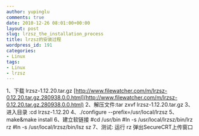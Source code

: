 ```yaml
---
author: yupinglu
comments: true
date: 2010-12-26 08:01:00+00:00
layout: post
slug: lrzsz_the_installation_process
title: lrzsz的安装过程
wordpress_id: 191
categories:
- Linux
tags:
- Linux
- lrzsz
---
```


1、下载 lrzsz-1.12.20.tar.gz
[http://www.filewatcher.com/m/lrzsz-0.12.20.tar.gz.280938.0.0.html](http://www.filewatcher.com/m/lrzsz-0.12.20.tar.gz.280938.0.0.html)
2、解压文件:tar zxvf lrzsz-1.12.20.tar.gz
3、进入目录 :cd lrzsz-1.12.20
4、./configure --prefix=/usr/local/lrzsz
5、make&make install
6、建立软链接
#cd /usr/bin
#ln -s /usr/local/lrzsz/bin/lrz rz
#ln -s /usr/local/lrzsz/bin/lsz sz
7、测试: 运行 rz 弹出SecureCRT上传窗口
